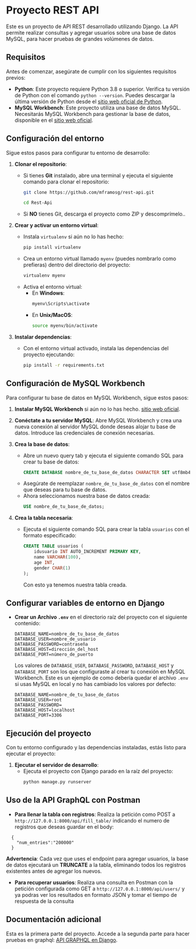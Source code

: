 # Proyecto REST API

Este es un proyecto de API REST desarrollado utilizando Django. La API permite realizar consultas y agregar usuarios sobre una base de datos MySQL, para hacer pruebas de grandes volúmenes de datos.

## Requisitos

Antes de comenzar, asegúrate de cumplir con los siguientes requisitos previos:
- **Python**: Este proyecto requiere Python 3.8 o superior. Verifica tu versión de Python con el comando `python --version`. Puedes descargar la última versión de Python desde el [sitio web oficial de Python](https://www.python.org/downloads/).
- **MySQL Workbench**: Este proyecto utiliza una base de datos MySQL. Necesitarás MySQL Workbench para gestionar la base de datos, disponible en el [sitio web oficial](https://www.mysql.com/products/workbench/).


## Configuración del entorno

Sigue estos pasos para configurar tu entorno de desarrollo:

1. **Clonar el repositorio**:
    - Si tienes **Git** instalado, abre una terminal y ejecuta el siguiente comando para clonar el repositorio:
      ```bash
      git clone https://github.com/mframosg/rest-api.git
      ```
      ```bash
      cd Rest-Api
      ```
    - Si **NO** tienes Git, descarga el proyecto como ZIP y descomprímelo..

2. **Crear y activar un entorno virtual**:
    - Instala `virtualenv` si aún no lo has hecho:
      ```bash
      pip install virtualenv
      ```
    - Crea un entorno virtual llamado `myenv` (puedes nombrarlo como prefieras) dentro del directorio del proyecto:
      ```bash
      virtualenv myenv
      ```
    - Activa el entorno virtual:
      - En **Windows**:
        ```bash
        myenv\Scripts\activate
        ```
      - En **Unix/MacOS**:
        ```bash
        source myenv/bin/activate
        ```

3. **Instalar dependencias**:
    - Con el entorno virtual activado, instala las dependencias del proyecto ejecutando:
      ```bash
      pip install -r requirements.txt
      ```
      
## Configuración de MySQL Workbench

Para configurar tu base de datos en MySQL Workbench, sigue estos pasos:

1. **Instalar MySQL Workbench** si aún no lo has hecho. [sitio web oficial](https://www.mysql.com/products/workbench/).

2. **Conéctate a tu servidor MySQL**: Abre MySQL Workbench y crea una nueva conexión al servidor MySQL donde deseas alojar tu base de datos. Introduce las credenciales de conexión necesarias.

3. **Crea la base de datos**:
    - Abre un nuevo query tab y ejecuta el siguiente comando SQL para crear tu base de datos:
      ```sql
      CREATE DATABASE nombre_de_tu_base_de_datos CHARACTER SET utf8mb4 COLLATE utf8mb4_unicode_ci;
      ```
    - Asegúrate de reemplazar `nombre_de_tu_base_de_datos` con el nombre que deseas para tu base de datos.
    - Ahora seleccionamos nuestra base de datos creada:
       ```sql
      USE nombre_de_tu_base_de_datos;
      ```

4. **Crea la tabla necesaria**:
    - Ejecuta el siguiente comando SQL para crear la tabla `usuarios` con el formato especificado:
      ```sql
      CREATE TABLE usuarios (
          idusuario INT AUTO_INCREMENT PRIMARY KEY,
          name VARCHAR(100),
          age INT,
          gender CHAR(1)
      );
      ```
      Con esto ya tenemos nuestra tabla creada.

## Configurar variables de entorno en Django

  - **Crear un Archivo `.env`** en el directorio raíz del proyecto con el siguiente contenido:
      ```plaintext
      DATABASE_NAME=nombre_de_tu_base_de_datos
      DATABASE_USER=nombre_de_usuario
      DATABASE_PASSWORD=contraseña
      DATABASE_HOST=dirección_del_host
      DATABASE_PORT=número_de_puerto 
      ```
      Los valores de `DATABASE_USER`, `DATABASE_PASSWORD`, `DATABASE_HOST` y `DATABASE_PORT` son los que configuraste al crear tu conexión en MySQL Workbench.
      Este es un ejemplo de como debería quedar el archivo `.env` si usas MySQL en local y no has cambiado los valores por defecto:
      ```plaintext
      DATABASE_NAME=nombre_de_tu_base_de_datos
      DATABASE_USER=root
      DATABASE_PASSWORD=
      DATABASE_HOST=localhost
      DATABASE_PORT=3306
      ```

## Ejecución del proyecto

Con tu entorno configurado y las dependencias instaladas, estás listo para ejecutar el proyecto:

1. **Ejecutar el servidor de desarrollo**:
    - Ejecuta el proyecto con Django parado en la raíz del proyecto:
      ```bash
      python manage.py runserver
      ```
## Uso de la API GraphQL con Postman

- **Para llenar la tabla con registros**:
  Realiza la petición como POST a `http://127.0.0.1:8000/api/fill_table/` indicando el numero de registros que deseas guardar en el body:
```
  {
    "num_entries":"200000"
  }
  ```
**Advertencia**: Cada vez que uses el endpoint para agregar usuarios, la base de datos ejecutará un **TRUNCATE** a la tabla, eliminando todos los registros existentes antes de agregar los nuevos.
- **Para recuperar usuarios**:
  Realiza una consulta en Postman con la petición configurada como GET a `http://127.0.0.1:8000/api/users/` y ya podras ver los resultados en formato JSON y tomar el tiempo de respuesta de la consulta
## Documentación adicional

Esta es la primera parte del proyecto. Accede a la segunda parte para hacer pruebas en graphql: [API GRAPHQL en Django](https://github.com/mframosg/graphql-api).


